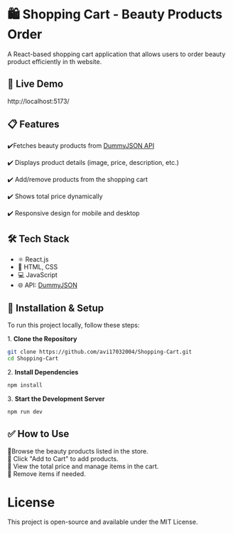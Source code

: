# 🛍️ **Shopping Cart - Beauty Products Order**  

A React-based shopping cart application that allows users to order beauty product efficiently in th website.  

## 🚀 **Live Demo**  
http://localhost:5173/

## 📋 **Features**  
✔️Fetches beauty products from [DummyJSON API](https://dummyjson.com/products) 

✔️ Displays product details (image, price, description, etc.)  

✔️ Add/remove products from the shopping cart  

✔️ Shows total price dynamically  

✔️ Responsive design for mobile and desktop  

## 🛠 **Tech Stack**  
- ⚛️ React.js  
- 🎨 HTML, CSS  
- 💻 JavaScript  
- 🌐 API: [DummyJSON](https://dummyjson.com/products)  

## 🚀 **Installation & Setup**  
To run this project locally, follow these steps:  

 1️. **Clone the Repository**  
```sh
git clone https://github.com/avi17032004/Shopping-Cart.git
cd Shopping-Cart
```

 2️. **Install Dependencies**  
```sh
npm install
```

 3️. **Start the Development Server**  
```sh
npm run dev
```

## ✅ **How to Use**  
🌼Browse the beauty products listed in the store.  
🌼 Click "Add to Cart" to add products.  
🌼 View the total price and manage items in the cart.  
🌼 Remove items if needed.  

# License

This project is open-source and available under the MIT License.
